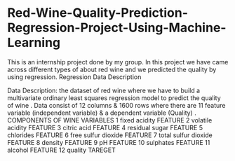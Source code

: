 # Red-Wine-Quality-Prediction-Regression-Project-Using-Machine-Learning
This is an internship project done by my group. In this project we have came across different types of about red wine and we predicted the quality by using regression.
Regression Data Description


Data Description: the dataset of red wine where we have to build a multivariate ordinary least squares regression model to predict the quality of wine . Data consist of 12 columns & 1600 rows where there are 11 feature variable (independent variable) & a dependent variable (Quality) . COMPONENTS OF WINE VARIABLES
1 fixed acidity FEATURE 2 volatile acidity FEATURE 3 citric acid FEATURE 4 residual sugar FEATURE 5 chlorides FEATURE 6 free sulfur dioxide FEATURE 7 total sulfur dioxide FEATURE 8 density FEATURE 9 pH FEATURE 10 sulphates FEATURE 11 alcohol FEATURE 12 quality TAREGET

